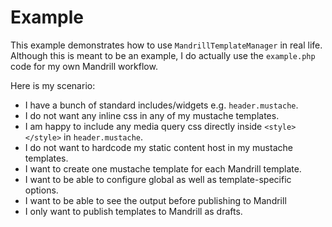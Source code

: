 Example
=======

This example demonstrates how to use `MandrillTemplateManager` in real life. Although this is meant to be an example, I do actually use the `example.php` code for my own Mandrill workflow.

Here is my scenario:

 * I have a bunch of standard includes/widgets e.g. `header.mustache`.
 * I do not want any inline css in any of my mustache templates.
 * I am happy to include any media query css directly inside `<style></style>` in `header.mustache`.
 * I do not want to hardcode my static content host in my mustache templates.
 * I want to create one mustache template for each Mandrill template.
 * I want to be able to configure global as well as template-specific options.
 * I want to be able to see the output before publishing to Mandrill
 * I only want to publish templates to Mandrill as drafts.
